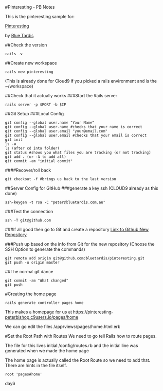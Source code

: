 #Pinteresting - PB Notes

This is the pinteresting sample for:

[Pinteresting](https://pinteresting-peterbishop.c9users.io)

by [Blue Tardis](https://bluetardis.com)

##Check the version
```
rails -v
```


##Create new workspace
```
rails new pinteresting
```

(This is already done for Cloud9 if you picked a rails environment and is the ~/workspace)


##Check that it actually works
###Start the Rails server
```
rails server -p $PORT -b $IP
```


##Git Setup
###Local Config
```
git config --global user.name "Your Name"
git config --global user.name #checks that your name is correct
git config --global user.email "your@email.com"
git config --global user.email #checks that your email is correct
git init
ls -a
ls (after cd into folder)
git status #shows you what files you are tracking (or not tracking)
git add . (or -A to add all)
git commit -am "initial commit"
```

####Recover/roll back
```
git checkout -f #brings us back to the last version
```


##Server Config for GitHub
###generate a key ssh (CLOUD9 already as this done)
```
ssh-keygen -t rsa -C "peter@bluetardis.com.au"
```



###Test the connection
```
ssh -T git@github.com
```


###If all good then go to Git and create a repository
[Link to Github New Repository](https://github.com/new)


###Push up based on the info from Git for the new repository 
(Choose the SSH Option to generate the commands)
```
git remote add origin git@github.com:bluetardis/pinteresting.git
git push -u origin master
```

##The normal git dance
```
git commit -am "What changed"
git push
```



#Creating the home page
```
rails generate controller pages home
```
This makes a homepage for us at
https://pinteresting-peterbishop.c9users.io/pages/home

We can go edit the files
/app/views/pages/home.html.erb



#Set the Root Path with Routes
We need to go tell Rails how to route pages.

The file for this lives initial
/config/routes.rb
and the initial line was generated when we made the home page

The home page is actually called the Root Route so we need to add that.  There are hints in the file itself.
```
root 'pages#home'
```




















day6
